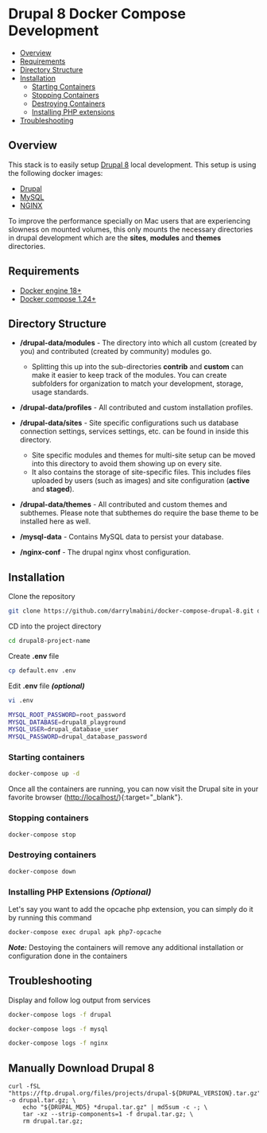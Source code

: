# Drupal 8 Docker Compose Development

- [Overview](#overview)
- [Requirements](#requirements)
- [Directory Structure](#directory-structure)
- [Installation](#installation)
  - [Starting Containers](#starting-containers)
  - [Stopping Containers](#stopping-containers)
  - [Destroying Containers](#destroying-containers)
  - [Installing PHP extensions](<#Installing-php-extensions-(optional)>)
- [Troubleshooting](#troubleshooting)

## Overview

This stack is to easily setup [Drupal 8](https://www.drupal.org/8) local development. This setup is using the following docker images:

- [Drupal](https://hub.docker.com/_/drupal)
- [MySQL](https://hub.docker.com/_/mysql)
- [NGINX](https://hub.docker.com/_/nginx)

To improve the performance specially on Mac users that are experiencing slowness on mounted volumes, this only mounts the necessary directories in drupal development which are the **sites**, **modules** and **themes** directories.

## Requirements

- [Docker engine 18+](https://docs.docker.com/install)
- [Docker compose 1.24+](https://docs.docker.com/compose/install)

## Directory Structure

- **/drupal-data/modules** - The directory into which all custom (created by you) and contributed (created by community) modules go.

  - Splitting this up into the sub-directories **contrib** and **custom** can make it easier to keep track of the modules. You can create subfolders for organization to match your development, storage, usage standards.

- **/drupal-data/profiles** - All contributed and custom installation profiles.

- **/drupal-data/sites** - Site specific configurations such us database connection settings, services settings, etc. can be found in inside this directory.

  - Site specific modules and themes for multi-site setup can be moved into this directory to avoid them showing up on every site.
  - It also contains the storage of site-specific files. This includes files uploaded by users (such as images) and site configuration (**active** and **staged**).

- **/drupal-data/themes** - All contributed and custom themes and subthemes. Please note that subthemes do require the base theme to be installed here as well.

- **/mysql-data** - Contains MySQL data to persist your database.

- **/nginx-conf** - The drupal nginx vhost configuration.

## Installation

Clone the repository

```bash
git clone https://github.com/darrylmabini/docker-compose-drupal-8.git drupal8-project-name
```

CD into the project directory

```bash
cd drupal8-project-name
```

Create **.env** file

```bash
cp default.env .env
```

Edit **.env** file **_(optional)_**

```bash
vi .env
```

```bash
MYSQL_ROOT_PASSWORD=root_password
MYSQL_DATABASE=drupal8_playground
MYSQL_USER=drupal_database_user
MYSQL_PASSWORD=drupal_database_password
```

### Starting containers

```bash
docker-compose up -d
```

Once all the containers are running, you can now visit the Drupal site in your favorite browser ([http://localhost/](http://localhost/)){:target="\_blank"}.

### Stopping containers

```bash
docker-compose stop
```

### Destroying containers

```bash
docker-compose down
```

### Installing PHP Extensions _(Optional)_

Let's say you want to add the opcache php extension, you can simply do it by running this command

```bash
docker-compose exec drupal apk php7-opcache
```

**_Note:_** Destoying the containers will remove any additional installation or configuration done in the containers

## Troubleshooting

Display and follow log output from services

```bash
docker-compose logs -f drupal
```

```bash
docker-compose logs -f mysql
```

```bash
docker-compose logs -f nginx
```

## Manually Download Drupal 8

```console
curl -fSL "https://ftp.drupal.org/files/projects/drupal-${DRUPAL_VERSION}.tar.gz" -o drupal.tar.gz; \
	echo "${DRUPAL_MD5} *drupal.tar.gz" | md5sum -c -; \
	tar -xz --strip-components=1 -f drupal.tar.gz; \
	rm drupal.tar.gz;
```
